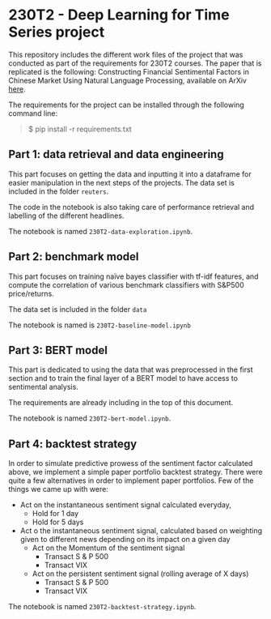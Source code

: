 # 230T2 - Deep Learning for Time Series project

This repository includes the different work files of the project that was conducted as part of the requirements for 230T2 courses.
The paper that is replicated is the following: Constructing Financial Sentimental Factors in Chinese Market Using Natural Language Processing, available on ArXiv [here](https://arxiv.org/pdf/1809.08390v1.pdf).

The requirements for the project can be installed through the following command line:
> $ pip install -r requirements.txt

## Part 1: data retrieval and data engineering

This part focuses on getting the data and inputting it into a dataframe for easier manipulation in the next steps of the projects. The data set is included in the folder `reuters`.

The code in the notebook is also taking care of performance retrieval and labelling of the different headlines.

The notebook is named `230T2-data-exploration.ipynb`.

## Part 2: benchmark model
This part focuses on training naïve bayes classifier with tf-idf features, and compute the correlation of various benchmark classifiers with S&P500 price/returns. 

The data set is included in the folder `data`

The notebook is named is `230T2-baseline-model.ipynb`

## Part 3: BERT model

This part is dedicated to using the data that was preprocessed in the first section and to train the final layer of a BERT model to have access to sentimental analysis.

The requirements are already including in the top of this document.

The notebook is named `230T2-bert-model.ipynb`.

## Part 4: backtest strategy

In order to simulate predictive prowess of the sentiment factor calculated above, we implement a simple paper portfolio backtest strategy. There were quite a few alternatives in order to implement paper portfolios. Few of the things we came up with were:

- Act on the instantaneous sentiment signal calculated everyday,
    - Hold for 1 day
    - Hold for 5 days
-  Act o the instantaneous sentiment signal, calculated based on weighting given to different news depending on its impact on a given day
    - Act on the Momentum of the sentiment signal
        - Transact S \& P 500
        - Transact VIX
    - Act on the persistent sentiment signal (rolling average of X days)
        - Transact S \& P 500
        - Transact VIX

The notebook is named `230T2-backtest-strategy.ipynb`.
